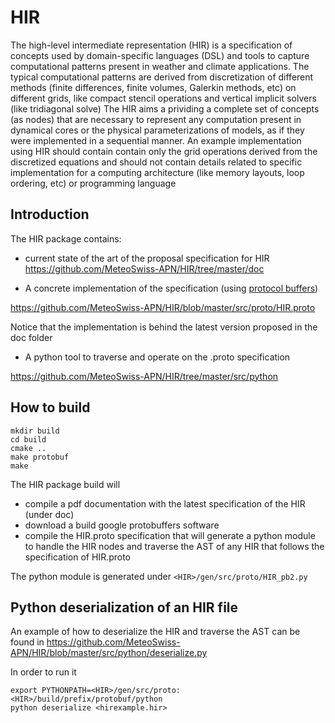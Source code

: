 # HIR

The high-level intermediate representation (HIR) is a specification of concepts used by domain-specific languages (DSL) and tools to capture computational patterns present in weather and climate applications. 
The typical computational patterns are derived from discretization of different methods (finite differences, finite volumes, Galerkin methods, etc) on different grids, like compact stencil operations and vertical implicit solvers (like tridiagonal solve)
The HIR aims a prividing a complete set of concepts (as nodes) that are necessary to represent any computation present in dynamical cores or the physical parameterizations of models, as if they were implemented in a sequential manner. 
An example implementation using HIR should contain contain only the grid operations derived from the discretized equations and should not contain details related to specific implementation for a computing architecture (like memory layouts, loop ordering, etc) or programming language

## Introduction

The HIR package contains:

* current state of the art of the proposal specification for HIR
https://github.com/MeteoSwiss-APN/HIR/tree/master/doc

* A concrete implementation of the specification (using [protocol buffers](https://developers.google.com/protocol-buffers/))

https://github.com/MeteoSwiss-APN/HIR/blob/master/src/proto/HIR.proto

Notice that the implementation is behind the latest version proposed in the doc folder

* A python tool to traverse and operate on the .proto specification

https://github.com/MeteoSwiss-APN/HIR/tree/master/src/python


## How to build

```
mkdir build
cd build
cmake ..
make protobuf
make 
```

The HIR package build will 
* compile a pdf documentation with the latest specification of the HIR
(under doc)
* download a build google protobuffers software
* compile the HIR.proto specification
that will generate a python module to handle the HIR nodes and traverse the AST of any HIR that follows the specification of HIR.proto

The python module is generated under ``<HIR>/gen/src/proto/HIR_pb2.py``
  
## Python deserialization of an HIR file

An example of how to deserialize the HIR and traverse the AST can be found in
https://github.com/MeteoSwiss-APN/HIR/blob/master/src/python/deserialize.py

In order to run it

```
export PYTHONPATH=<HIR>/gen/src/proto:<HIR>/build/prefix/protobuf/python
python deserialize <hirexample.hir>
```

